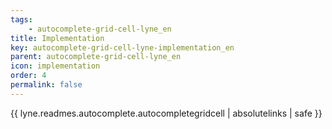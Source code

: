 ```yaml
---
tags: 
    - autocomplete-grid-cell-lyne_en
title: Implementation
key: autocomplete-grid-cell-lyne-implementation_en
parent: autocomplete-grid-cell-lyne_en
icon: implementation
order: 4
permalink: false  
---
```

{{ lyne.readmes.autocomplete.autocompletegridcell | absolutelinks | safe }}


